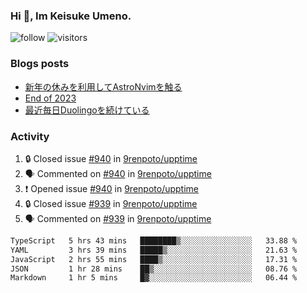 ### Hi 👋, Im Keisuke Umeno.

<!--
**9renpoto/9renpoto** is a ✨ _special_ ✨ repository because its `README.md` (this file) appears on your GitHub profile.

Here are some ideas to get you started:

- 🔭 I’m currently working on ...
- 🌱 I’m currently learning ...
- 👯 I’m looking to collaborate on ...
- 🤔 I’m looking for help with ...
- 💬 Ask me about ...
- 📫 How to reach me: ...
- 😄 Pronouns: ...
- ⚡ Fun fact: ...
-->

![follow](https://img.shields.io/github/followers/9renpoto?label=Follow&style=social)
![visitors](https://komarev.com/ghpvc/?username=9renpoto&label=Profile%20views&color=0e75b6&style=flat)

### Blogs posts

<!-- BLOG-POST-LIST:START -->
- [新年の休みを利用してAstroNvimを触る](https://9renpoto.win/entry/2024/01/03/new-year-holidays)
- [End of 2023](https://9renpoto.win/entry/2023/12/31/end)
- [最近毎日Duolingoを続けている](https://9renpoto.win/entry/2023/12/05/duolingo)
<!-- BLOG-POST-LIST:END -->

### Activity

<!--START_SECTION:activity-->
1. 🔒 Closed issue [#940](https://github.com/9renpoto/upptime/issues/940) in [9renpoto/upptime](https://github.com/9renpoto/upptime)
2. 🗣 Commented on [#940](https://github.com/9renpoto/upptime/issues/940#issuecomment-1879915807) in [9renpoto/upptime](https://github.com/9renpoto/upptime)
3. ❗ Opened issue [#940](https://github.com/9renpoto/upptime/issues/940) in [9renpoto/upptime](https://github.com/9renpoto/upptime)
4. 🔒 Closed issue [#939](https://github.com/9renpoto/upptime/issues/939) in [9renpoto/upptime](https://github.com/9renpoto/upptime)
5. 🗣 Commented on [#939](https://github.com/9renpoto/upptime/issues/939#issuecomment-1879898491) in [9renpoto/upptime](https://github.com/9renpoto/upptime)
<!--END_SECTION:activity-->

<!--START_SECTION:waka-->

```txt
TypeScript   5 hrs 43 mins   ████████▒░░░░░░░░░░░░░░░░   33.88 %
YAML         3 hrs 39 mins   █████▒░░░░░░░░░░░░░░░░░░░   21.63 %
JavaScript   2 hrs 55 mins   ████▒░░░░░░░░░░░░░░░░░░░░   17.31 %
JSON         1 hr 28 mins    ██▒░░░░░░░░░░░░░░░░░░░░░░   08.76 %
Markdown     1 hr 5 mins     █▓░░░░░░░░░░░░░░░░░░░░░░░   06.44 %
```

<!--END_SECTION:waka-->
